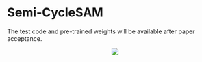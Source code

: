 # Semi-CycleSAM
The test code and pre-trained weights will be available after paper acceptance.
<div align="center">
  <img src="https://github.com/dhhdy/Semi-CycleSAM/blob/main/view.png">
</div>
